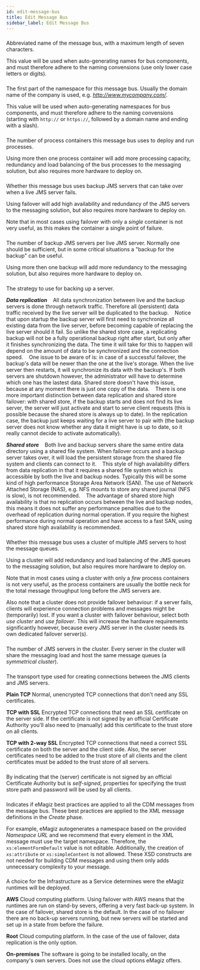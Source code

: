 ```yaml
---
id: edit-message-bus
title: Edit Message Bus
sidebar_label: Edit Message Bus
---
```

### 
Abbreviated name of the message bus, with a maximum length of seven characters.

This value will be used when auto-generating names for bus components, and must therefore adhere to the naming convensions (use only lower case letters or digits).

### 
The first part of the namespace for this message bus. Usually the domain name of the company is used, e.g. <i>http://www.mycompany.com/</i>.

This value will be used when auto-generating namespaces for bus components, and must therefore adhere to the naming convensions (starting with <code>http://</code> or <code>https://</code>, followed by a domain name and ending with a slash).

### 
The number of process containers this message bus uses to deploy and run processes.

Using more then one process container will add more processing capacity, redundancy and load balancing of the bus processes to the messaging solution, but also requires more hardware to deploy on.

### 
Whether this message bus uses backup JMS servers that can take over when a live JMS server fails.

Using failover will add high availability and redundancy of the JMS servers to the messaging solution, but also requires more hardware to deploy on.

Note that in most cases using failover with only a <i>single</i> container is not very useful, as this makes the container a single point of failure.

### 
The number of backup JMS servers per live JMS server. Normally one should be sufficient, but in some critical situations a "backup for the backup" can be useful.

Using more then one backup will add more redundancy to the messaging solution, but also requires more hardware to deploy on.

### 
The strategy to use for backing up a server.

<b><i>Data replication</i></b>
&nbsp;&nbsp;&nbsp;All data synchronization between live and the backup servers is done through network traffic. Therefore all (persistent) data traffic received by the live server will be duplicated to the backup.
&nbsp;&nbsp;&nbsp;Notice that upon startup the backup server will first need to synchronize all existing data from the live server, before becoming capable of replacing the live server should it fail. So unlike the shared store case, a replicating backup will not be a fully operational backup right after start, but only after it finishes synchronizing the data. The time it will take for this to happen will depend on the amount of data to be synchronized and the connection speed.
&nbsp;&nbsp;&nbsp;One issue to be aware of is: in case of a successful failover, the backup's data will be newer than the one at the live's storage. When the live server then restarts, it will synchronize its data with the backup's. If both servers are shutdown however, the administrator will have to determine which one has the lastest data. Shared store doesn't have this issue, because at any moment there is just one copy of the data.
&nbsp;&nbsp;&nbsp;There is one more important distinction between data replication and shared store failover: with shared store, if the backup starts and does not find its live server, the server will just activate and start to serve client requests (this is possible because the shared store is always up to date). In the replication case, the backup just keeps waiting for a live server to pair with (the backup server does not know whether any data it might have is up to date, so it really cannot decide to activate automatically).

<b><i>Shared store</i></b>
&nbsp;&nbsp;&nbsp;Both live and backup servers share the same entire data directory using a shared file system. When failover occurs and a backup server takes over, it will load the persistent storage from the shared file system and clients can connect to it.
&nbsp;&nbsp;&nbsp;This style of high availability differs from data replication in that it requires a shared file system which is accessible by both the live and backup nodes. Typically this will be some kind of high performance Storage Area Network (SAN). The use of Network Attached Storage (NAS), e.g. NFS mounts to store any shared journal (NFS is slow), is not recommended.
&nbsp;&nbsp;&nbsp;The advantage of shared store high availability is that no replication occurs between the live and backup nodes, this means it does not suffer any performance penalties due to the overhead of replication during normal operation. If you require the highest performance during normal operation and have access to a fast SAN, using shared store high availability is recommended.

### 
Whether this message bus uses a cluster of multiple JMS servers to host the message queues.

Using a cluster will add redundancy and load balancing of the JMS queues to the messaging solution, but also requires more hardware to deploy on.

Note that in most cases using a cluster with only a <i>few</i> process containers is not very useful, as the process containers are usually the bottle neck for the total message throughput long before the JMS servers are.

Also note that a cluster does not provide failover behaviour: if a server fails, clients will experience connection problems and messages might be (temporarily) lost. If you want a cluster with failover behaviour, select both <i>use cluster</i> and <i>use failover</i>. This will increase the hardware requirements significantly however, because every JMS server in the cluster needs its own dedicated failover server(s).

### 
The number of JMS servers in the cluster. Every server in the cluster will share the messaging load and host the same message queues (a <i>symmetrical cluster</i>).

### 
The transport type used for creating connections between the JMS clients and JMS servers.

<b>Plain TCP</b>
Normal, unencrypted TCP connections that don't need any SSL certificates.

<b>TCP with SSL</b>
Encrypted TCP connections that need an SSL certificate on the server side. If the certificate is not signed by an official Certificate Authority you'll also need to (manually) add this certificate to the trust store on all clients.

<b>TCP with 2-way SSL</b>
Encrypted TCP connections that need a correct SSL certificate on both the server and the client side. Also, the server certificates need to be added to the trust store of all clients and the client certificates must be added to the trust store of all servers.

### 
By indicating that the (server) certificate is not signed by an official Certificate Authority but is <i>self-signed</i>, properties for specifying the trust store path and password will be used by all clients.

### 
Indicates if eMagiz best practices are applied to all the CDM messages from the message bus. These best practices are applied to the XML message definitions in the <i>Create</i> phase.

For example, eMagiz autogenerates a namespace based on the provided <i>Namespace URL</i>  and we recommend that every element in the XML message must use the target namespace. Therefore, the <code>xs:elementFormDefault</code> value is not editable. Additionally,  the creation of <code>xs:attribute</code> or <code>xs:simpleContent</code> is not allowed. These XSD constructs are not needed for building CDM messages and using them only adds unnecessary complexity to your message.


### 
A choice for the Infrastructure as a Service determines were the eMagiz runtimes will be deployed.

<b>AWS</b>
Cloud computing platform. Using failover with AWS means that the runtimes are run on stand-by severs, offering a very fast back-up system. In the case of failover, shared store is the default. In the case of no failover there are no back-up servers running, but new servers will be started and set up in a state from before the failure. 

<b>Root</b>
Cloud computing platform. In the case of the use of failover, data replication is the only option.

<b>On-premises</b>
The software is going to be installed locally, on the company's own servers. Does not use the cloud options eMagiz offers.

